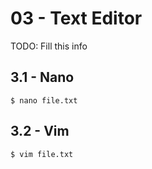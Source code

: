 # 03 - Text Editor

TODO: Fill this info

## 3.1 - Nano

`$ nano file.txt`

## 3.2 - Vim

`$ vim file.txt`
